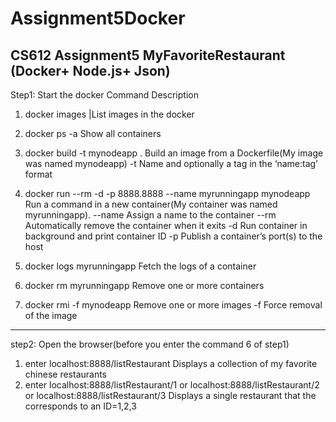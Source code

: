 # Assignment5Docker
CS612 Assignment5 MyFavoriteRestaurant (Docker+ Node.js+ Json)
-----------------------------------------------------------------------------------------------------------------------------------
Step1: Start the docker
Command                                                                 Description
1. docker images                                                        |List images in the docker

2. docker ps -a                                                         Show all containers

3. docker build -t mynodeapp .                                          Build an image from a Dockerfile(My image was named mynodeapp)
                                                                        -t Name and optionally a tag in the ‘name:tag’ format 
                                                                        
4. docker run --rm -d -p 8888.8888 --name myrunningapp mynodeapp        Run a command in a new container(My container was named myrunningapp).
                                                                        --name Assign a name to the container
                                                                        --rm Automatically remove the container when it exits
                                                                        -d Run container in background and print container ID
                                                                        -p Publish a container’s port(s) to the host

5. docker logs myrunningapp                                             Fetch the logs of a container

6. docker rm myrunningapp                                               Remove one or more containers

7. docker rmi -f mynodeapp                                              Remove one or more images
                                                                        -f Force removal of the image

-------------------------------------------------------------------------------------------------------------------------------------
step2: Open the browser(before you enter the command 6 of step1)
1. enter localhost:8888/listRestaurant 
Displays a collection of my favorite chinese restaurants
2. enter localhost:8888/listRestaurant/1 or localhost:8888/listRestaurant/2 or localhost:8888/listRestaurant/3 
Displays a single restaurant that the corresponds to an ID=1,2,3 
                                                                        
